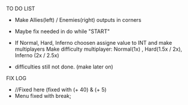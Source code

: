 

TO DO LIST
- Make Allies(left) / Enemies(right) outputs in corners
- Maybe fix needed in do while "START"

- If Normal, Hard, Inferno choosen assigne value to INT and make multiplayers
Make difficulty multiplayer: Normal(1x) , Hard(1.5x / 2x), Inferno (2x / 2.5x)
- difficulties still not done. (make later on)


FIX LOG 
- //Fixed here (fixed with (+ 40) & (+ 5)
- Menu fixed with break;


